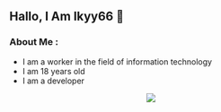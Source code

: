 ## Hallo, I Am Ikyy66 🙋
### About Me :
- I am a worker in the field of information technology
- I am 18 years old
- I am a developer

<p align="center">
  <img alig src="https://i.top4top.io/p_2378fnlv30.gif" />
</p>
